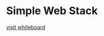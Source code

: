 # Simple Web Stack

[visit whiteboard](https://miro.com/app/board/uXjVMZ87VtM=/?share_link_id=714258747445)

